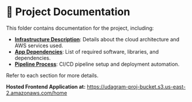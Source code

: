 # 📘 Project Documentation

This folder contains documentation for the project, including:

- **[Infrastructure Description](infrastructure.md)**: Details about the cloud architecture and AWS services used.
- **[App Dependencies](dependencies.md)**: List of required software, libraries, and dependencies.
- **[Pipeline Process](pipeline.md)**: CI/CD pipeline setup and deployment automation.

Refer to each section for more details.


**Hosted Frontend Application at:** https://udagram-proj-bucket.s3.us-east-2.amazonaws.com/home

